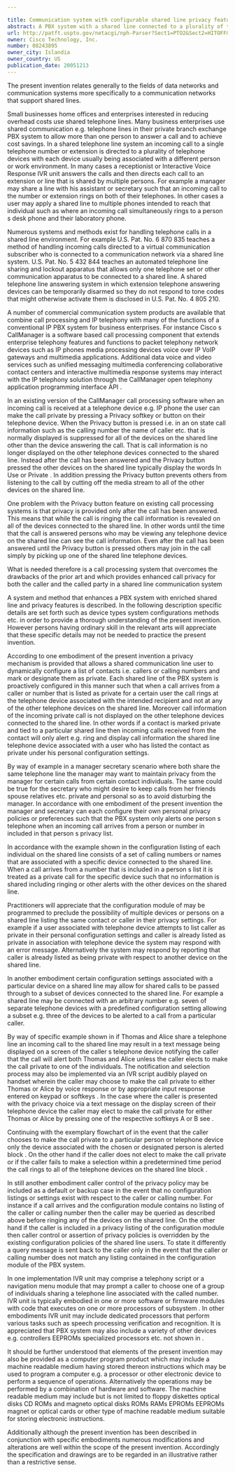 ```yaml
---

title: Communication system with configurable shared line privacy feature
abstract: A PBX system with a shared line connected to a plurality of telephone devices includes one or more processors that control a connection for an incoming call from a caller, the one or more processors being operable to access a listing that includes one or more callers or calling numbers designated as private to a first telephone device. The one or more processors being further operable to send an alert to only the first telephone device in the event that the one or more callers or the calling numbers in the listing includes a caller or calling number associated with the incoming call. It is emphasized that this abstract is provided to comply with the rules requiring an abstract that will allow a searcher or other reader to quickly ascertain the subject matter of the technical disclosure. It is submitted with the understanding that it will not be used to interpret or limit the scope or meaning of the claims.
url: http://patft.uspto.gov/netacgi/nph-Parser?Sect1=PTO2&Sect2=HITOFF&p=1&u=%2Fnetahtml%2FPTO%2Fsearch-adv.htm&r=1&f=G&l=50&d=PALL&S1=08243895&OS=08243895&RS=08243895
owner: Cisco Technology, Inc.
number: 08243895
owner_city: Islandia
owner_country: US
publication_date: 20051213
---
```

The present invention relates generally to the fields of data networks and communication systems more specifically to a communication networks that support shared lines.

Small businesses home offices and enterprises interested in reducing overhead costs use shared telephone lines. Many business enterprises use shared communication e.g. telephone lines in their private branch exchange PBX system to allow more than one person to answer a call and to achieve cost savings. In a shared telephone line system an incoming call to a single telephone number or extension is directed to a plurality of telephone devices with each device usually being associated with a different person or work environment. In many cases a receptionist or Interactive Voice Response IVR unit answers the calls and then directs each call to an extension or line that is shared by multiple persons. For example a manager may share a line with his assistant or secretary such that an incoming call to the number or extension rings on both of their telephones. In other cases a user may apply a shared line to multiple phones intended to reach that individual such as where an incoming call simultaneously rings to a person s desk phone and their laboratory phone.

Numerous systems and methods exist for handling telephone calls in a shared line environment. For example U.S. Pat. No. 6 870 835 teaches a method of handling incoming calls directed to a virtual communication subscriber who is connected to a communication network via a shared line system. U.S. Pat. No. 5 432 844 teaches an automated telephone line sharing and lockout apparatus that allows only one telephone set or other communication apparatus to be connected to a shared line. A shared telephone line answering system in which extension telephone answering devices can be temporarily disarmed so they do not respond to tone codes that might otherwise activate them is disclosed in U.S. Pat. No. 4 805 210.

A number of commercial communication system products are available that combine call processing and IP telephony with many of the functions of a conventional IP PBX system for business enterprises. For instance Cisco s CallManager is a software based call processing component that extends enterprise telephony features and functions to packet telephony network devices such as IP phones media processing devices voice over IP VoIP gateways and multimedia applications. Additional data voice and video services such as unified messaging multimedia conferencing collaborative contact centers and interactive multimedia response systems may interact with the IP telephony solution through the CallManager open telephony application programming interface API .

In an existing version of the CallManager call processing software when an incoming call is received at a telephone device e.g. IP phone the user can make the call private by pressing a Privacy softkey or button on their telephone device. When the Privacy button is pressed i.e. in an on state call information such as the calling number the name of caller etc. that is normally displayed is suppressed for all of the devices on the shared line other than the device answering the call. That is call information is no longer displayed on the other telephone devices connected to the shared line. Instead after the call has been answered and the Privacy button pressed the other devices on the shared line typically display the words In Use or Private . In addition pressing the Privacy button prevents others from listening to the call by cutting off the media stream to all of the other devices on the shared line.

One problem with the Privacy button feature on existing call processing systems is that privacy is provided only after the call has been answered. This means that while the call is ringing the call information is revealed on all of the devices connected to the shared line. In other words until the time that the call is answered persons who may be viewing any telephone device on the shared line can see the call information. Even after the call has been answered until the Privacy button is pressed others may join in the call simply by picking up one of the shared line telephone devices.

What is needed therefore is a call processing system that overcomes the drawbacks of the prior art and which provides enhanced call privacy for both the caller and the called party in a shared line communication system

A system and method that enhances a PBX system with enriched shared line and privacy features is described. In the following description specific details are set forth such as device types system configurations methods etc. in order to provide a thorough understanding of the present invention. However persons having ordinary skill in the relevant arts will appreciate that these specific details may not be needed to practice the present invention.

According to one embodiment of the present invention a privacy mechanism is provided that allows a shared communication line user to dynamically configure a list of contacts i.e. callers or calling numbers and mark or designate them as private. Each shared line of the PBX system is proactively configured in this manner such that when a call arrives from a caller or number that is listed as private for a certain user the call rings at the telephone device associated with the intended recipient and not at any of the other telephone devices on the shared line. Moreover call information of the incoming private call is not displayed on the other telephone devices connected to the shared line. In other words if a contact is marked private and tied to a particular shared line then incoming calls received from the contact will only alert e.g. ring and display call information the shared line telephone device associated with a user who has listed the contact as private under his personal configuration settings.

By way of example in a manager secretary scenario where both share the same telephone line the manager may want to maintain privacy from the manager for certain calls from certain contact individuals. The same could be true for the secretary who might desire to keep calls from her friends spouse relatives etc. private and personal so as to avoid disturbing the manager. In accordance with one embodiment of the present invention the manager and secretary can each configure their own personal privacy policies or preferences such that the PBX system only alerts one person s telephone when an incoming call arrives from a person or number in included in that person s privacy list.

In accordance with the example shown in the configuration listing of each individual on the shared line consists of a set of calling numbers or names that are associated with a specific device connected to the shared line. When a call arrives from a number that is included in a person s list it is treated as a private call for the specific device such that no information is shared including ringing or other alerts with the other devices on the shared line.

Practitioners will appreciate that the configuration module of may be programmed to preclude the possibility of multiple devices or persons on a shared line listing the same contact or caller in their privacy settings. For example if a user associated with telephone device attempts to list caller as private in their personal configuration settings and caller is already listed as private in association with telephone device the system may respond with an error message. Alternatively the system may respond by reporting that caller is already listed as being private with respect to another device on the shared line.

In another embodiment certain configuration settings associated with a particular device on a shared line may allow for shared calls to be passed through to a subset of devices connected to the shared line. For example a shared line may be connected with an arbitrary number e.g. seven of separate telephone devices with a predefined configuration setting allowing a subset e.g. three of the devices to be alerted to a call from a particular caller.

By way of specific example shown in if Thomas and Alice share a telephone line an incoming call to the shared line may result in a text message being displayed on a screen of the caller s telephone device notifying the caller that the call will alert both Thomas and Alice unless the caller elects to make the call private to one of the individuals. The notification and selection process may also be implemented via an IVR script audibly played on handset wherein the caller may choose to make the call private to either Thomas or Alice by voice response or by appropriate input response entered on keypad or softkeys . In the case where the caller is presented with the privacy choice via a text message on the display screen of their telephone device the caller may elect to make the call private for either Thomas or Alice by pressing one of the respective softkeys A or B see .

Continuing with the exemplary flowchart of in the event that the caller chooses to make the call private to a particular person or telephone device only the device associated with the chosen or designated person is alerted block . On the other hand if the caller does not elect to make the call private or if the caller fails to make a selection within a predetermined time period the call rings to all of the telephone devices on the shared line block .

In still another embodiment caller control of the privacy policy may be included as a default or backup case in the event that no configuration listings or settings exist with respect to the caller or calling number. For instance if a call arrives and the configuration module contains no listing of the caller or calling number then the caller may be queried as described above before ringing any of the devices on the shared line. On the other hand if the caller is included in a privacy listing of the configuration module then caller control or assertion of privacy policies is overridden by the existing configuration policies of the shared line users. To state it differently a query message is sent back to the caller only in the event that the caller or calling number does not match any listing contained in the configuration module of the PBX system.

In one implementation IVR unit may comprise a telephony script or a navigation menu module that may prompt a caller to choose one of a group of individuals sharing a telephone line associated with the called number. IVR unit is typically embodied in one or more software or firmware modules with code that executes on one or more processors of subsystem . In other embodiments IVR unit may include dedicated processors that perform various tasks such as speech processing verification and recognition. It is appreciated that PBX system may also include a variety of other devices e.g. controllers EEPROMs specialized processors etc. not shown in .

It should be further understood that elements of the present invention may also be provided as a computer program product which may include a machine readable medium having stored thereon instructions which may be used to program a computer e.g. a processor or other electronic device to perform a sequence of operations. Alternatively the operations may be performed by a combination of hardware and software. The machine readable medium may include but is not limited to floppy diskettes optical disks CD ROMs and magneto optical disks ROMs RAMs EPROMs EEPROMs magnet or optical cards or other type of machine readable medium suitable for storing electronic instructions.

Additionally although the present invention has been described in conjunction with specific embodiments numerous modifications and alterations are well within the scope of the present invention. Accordingly the specification and drawings are to be regarded in an illustrative rather than a restrictive sense.

